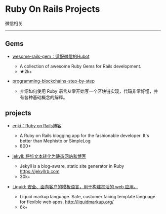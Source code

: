 # Ruby On Rails Projects

微信相关

---

## Gems

- [wesome-rails-gem：适配微信的Hubot](https://github.com/hothero/awesome-rails-gem)

  - A collection of awesome Ruby Gems for Rails development.
  - ★2k+
- [programming-blockchains-step-by-step](https://github.com/openblockchains/programming-blockchains-step-by-step)
  - 介绍如何使用 Ruby 语言从零开始写一个区块链实现，代码非常好懂，并有各种基础概念的解释。

## projects

- [enki：Ruby on Rails博客](https://github.com/xaviershay/enki)

  - A Ruby on Rails blogging app for the fashionable developer. It's better than Mephisto or SimpleLog
  - 800+

- [jekyll: 将纯文本转化为静态网站和博客](https://github.com/jekyll/jekyll)

  - Jekyll is a blog-aware, static site generator in Ruby https://jekyllrb.com
  - 30k+

- [Liquid: 安全、面向客户的模板语言，用于构建灵活的 web 应用。](https://github.com/Shopify/liquid)

  - Liquid markup language. Safe, customer facing template language for flexible web apps. http://liquidmarkup.org/
  - 6k+